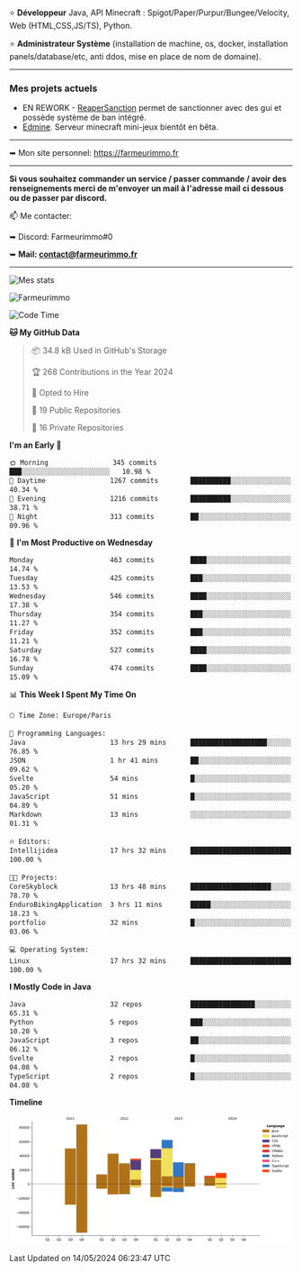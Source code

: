 ⭐ **Développeur** Java, API Minecraft : Spigot/Paper/Purpur/Bungee/Velocity, Web (HTML,CSS,JS/TS), Python.

⭐ **Administrateur Système** (installation de machine, os, docker, installation panels/database/etc, anti ddos, mise en place de nom de domaine).

---

### Mes projets actuels
- EN REWORK - [ReaperSanction](https://www.spigotmc.org/resources/reapersanction.89580/) permet de sanctionner avec des gui et possède système de ban intégré.
- [Edmine](https://edmine.net). Serveur minecraft mini-jeux bientôt en bêta.

---

➥ Mon site personnel: https://farmeurimmo.fr

---

**Si vous souhaitez commander un service / passer commande / avoir des renseignements merci de m'envoyer un mail à l'adresse mail ci dessous ou de passer par discord.**

📫 Me contacter:
 
   ➥ Discord: Farmeurimmo#0
   
   ➥ **Mail: contact@farmeurimmo.fr**

---

![Mes stats](https://github-readme-stats.farmeurimmo.fr/api?username=Farmeurimmo&count_private=true&show_icons=true&theme=radical)

<img src="https://komarev.com/ghpvc/?username=Farmeurimmo" alt="Farmeurimmo" />

<!--START_SECTION:waka-->
![Code Time](http://img.shields.io/badge/Code%20Time-1%2C343%20hrs%2056%20mins-blue)

**🐱 My GitHub Data** 

> 📦 34.8 kB Used in GitHub's Storage 
 > 
> 🏆 268 Contributions in the Year 2024
 > 
> 💼 Opted to Hire
 > 
> 📜 19 Public Repositories 
 > 
> 🔑 16 Private Repositories 
 > 
**I'm an Early 🐤** 

```text
🌞 Morning                345 commits         ███░░░░░░░░░░░░░░░░░░░░░░   10.98 % 
🌆 Daytime                1267 commits        ██████████░░░░░░░░░░░░░░░   40.34 % 
🌃 Evening                1216 commits        ██████████░░░░░░░░░░░░░░░   38.71 % 
🌙 Night                  313 commits         ██░░░░░░░░░░░░░░░░░░░░░░░   09.96 % 
```
📅 **I'm Most Productive on Wednesday** 

```text
Monday                   463 commits         ████░░░░░░░░░░░░░░░░░░░░░   14.74 % 
Tuesday                  425 commits         ███░░░░░░░░░░░░░░░░░░░░░░   13.53 % 
Wednesday                546 commits         ████░░░░░░░░░░░░░░░░░░░░░   17.38 % 
Thursday                 354 commits         ███░░░░░░░░░░░░░░░░░░░░░░   11.27 % 
Friday                   352 commits         ███░░░░░░░░░░░░░░░░░░░░░░   11.21 % 
Saturday                 527 commits         ████░░░░░░░░░░░░░░░░░░░░░   16.78 % 
Sunday                   474 commits         ████░░░░░░░░░░░░░░░░░░░░░   15.09 % 
```


📊 **This Week I Spent My Time On** 

```text
🕑︎ Time Zone: Europe/Paris

💬 Programming Languages: 
Java                     13 hrs 29 mins      ███████████████████░░░░░░   76.85 % 
JSON                     1 hr 41 mins        ██░░░░░░░░░░░░░░░░░░░░░░░   09.62 % 
Svelte                   54 mins             █░░░░░░░░░░░░░░░░░░░░░░░░   05.20 % 
JavaScript               51 mins             █░░░░░░░░░░░░░░░░░░░░░░░░   04.89 % 
Markdown                 13 mins             ░░░░░░░░░░░░░░░░░░░░░░░░░   01.31 % 

🔥 Editors: 
Intellijidea             17 hrs 32 mins      █████████████████████████   100.00 % 

🐱‍💻 Projects: 
CoreSkyblock             13 hrs 48 mins      ████████████████████░░░░░   78.70 % 
EnduroBikingApplication  3 hrs 11 mins       █████░░░░░░░░░░░░░░░░░░░░   18.23 % 
portfolio                32 mins             █░░░░░░░░░░░░░░░░░░░░░░░░   03.06 % 

💻 Operating System: 
Linux                    17 hrs 32 mins      █████████████████████████   100.00 % 
```

**I Mostly Code in Java** 

```text
Java                     32 repos            ████████████████░░░░░░░░░   65.31 % 
Python                   5 repos             ███░░░░░░░░░░░░░░░░░░░░░░   10.20 % 
JavaScript               3 repos             ██░░░░░░░░░░░░░░░░░░░░░░░   06.12 % 
Svelte                   2 repos             █░░░░░░░░░░░░░░░░░░░░░░░░   04.08 % 
TypeScript               2 repos             █░░░░░░░░░░░░░░░░░░░░░░░░   04.08 % 
```



**Timeline**

![Lines of Code chart](https://raw.githubusercontent.com/Farmeurimmo/Farmeurimmo/main/assets/bar_graph.png)


 Last Updated on 14/05/2024 06:23:47 UTC
<!--END_SECTION:waka-->
